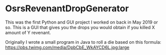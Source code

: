 # OsrsRevenantDropGenerator
This was the first Python and GUI project I worked on back in May 2019 or so. This is a GUI that gives you the drops you would obtain if you killed X amount of Y revenant. 

Originally I wrote a small program in Java to roll a die based on this formula: https://pbs.twimg.com/media/DpbCbE_WkAYCD6L.jpg:large
